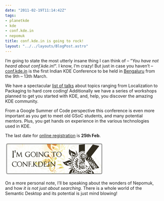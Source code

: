 ```yaml
---
date: "2011-02-19T11:14:42Z"
tags:
- planetkde
- kde
- conf.kde.in
- nepomuk
title: conf.kde.in is going to rock!
layout: "../../layouts/BlogPost.astro"
---
```


I’m going to state the most utterly insane thing I can think of – “*You have not heard about conf.kde.in!*“. I know, I’m crazy! But just in case you haven’t – [conf.kde.in](http://conf.kde.in/) is the first Indian KDE Conference to be held in <a href="http://kde.in/conf/venue/">Bengaluru</a> from the 9th – 13th March.

We have a spectacular <a href="http://kde.in/conf/talks/">list of talks</a> about topics ranging from Localization to Packaging to hard core coding! Additionally we have a series of workshops planned to get you started with KDE, and, help, you discover the amazing KDE community.

From a Google Summer of Code perspective this conference is even more important as you get to meet old GSoC students, and many potential mentors. Plus, you get hands on experience in the various technologies used in KDE.

The last date for <a href="http://kde.in/conf/register/">online registration</a> is **25th Feb**.

<a href="http://conf.kde.in/"><img title="conf.kde.in"
src="/blog/images/2011/02/19/badge.png" alt="Be There!"
width="322" height="108"></a>

On a more personal note, I’ll be speaking about the wonders of Nepomuk, and how *it is not just about searching.* There is a whole world of the Semantic Desktop and its potential is just mind blowing!
